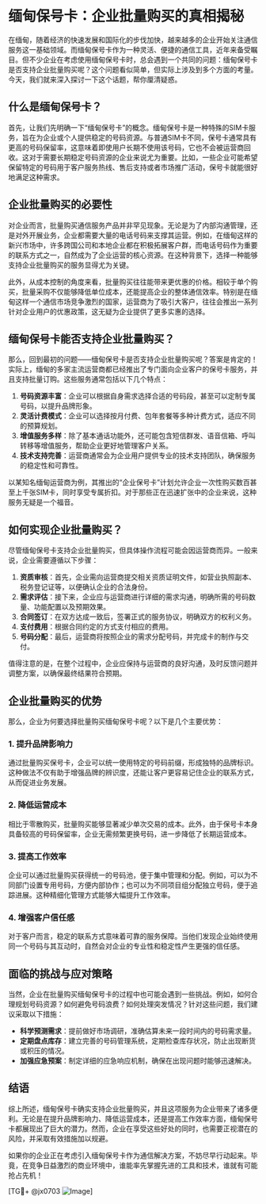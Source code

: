 # 缅甸保号卡：企业批量购买的真相揭秘

在缅甸，随着经济的快速发展和国际化的步伐加快，越来越多的企业开始关注通信服务这一基础领域。而缅甸保号卡作为一种灵活、便捷的通信工具，近年来备受瞩目。但不少企业在考虑使用缅甸保号卡时，总会遇到一个共同的问题：缅甸保号卡是否支持企业批量购买呢？这个问题看似简单，但实际上涉及到多个方面的考量。今天，我们就来深入探讨一下这个话题，帮你厘清疑惑。

## 什么是缅甸保号卡？

首先，让我们先明确一下“缅甸保号卡”的概念。缅甸保号卡是一种特殊的SIM卡服务，旨在为企业或个人提供稳定的号码资源。与普通SIM卡不同，保号卡通常具有更高的号码保留率，这意味着即使用户长期不使用该号码，它也不会被运营商回收。这对于需要长期稳定号码资源的企业来说尤为重要。比如，一些企业可能希望保留特定的号码用于客户服务热线、售后支持或者市场推广活动，保号卡就能很好地满足这种需求。

## 企业批量购买的必要性

对企业而言，批量购买通信服务产品并非罕见现象。无论是为了内部沟通管理，还是对外开展业务，企业都需要大量的电话号码来支撑其运营。例如，在缅甸这样的新兴市场中，许多跨国公司和本地企业都在积极拓展客户群，而电话号码作为重要的联系方式之一，自然成为了企业运营的核心资源。在这种背景下，选择一种能够支持企业批量购买的服务显得尤为关键。

此外，从成本控制的角度来看，批量购买往往能带来更优惠的价格。相较于单个购买，批量采购不仅能够降低单位成本，还能提高企业的整体通信效率。特别是在缅甸这样一个通信市场竞争激烈的国家，运营商为了吸引大客户，往往会推出一系列针对企业用户的优惠政策，这无疑为企业提供了更多实惠的选择。

## 缅甸保号卡能否支持企业批量购买？

那么，回到最初的问题——缅甸保号卡是否支持企业批量购买呢？答案是肯定的！实际上，缅甸的多家主流运营商都已经推出了专门面向企业客户的保号卡服务，并且支持批量订购。这些服务通常包括以下几个特点：

1. **号码资源丰富**：企业可以根据自身需求选择合适的号码段，甚至可以定制专属号码，以提升品牌形象。
2. **灵活计费模式**：企业可以选择按月付费、包年套餐等多种计费方式，适应不同的预算规划。
3. **增值服务多样**：除了基本通话功能外，还可能包含短信群发、语音信箱、呼叫转移等增值服务，帮助企业更好地管理客户关系。
4. **技术支持完善**：运营商通常会为企业用户提供专业的技术支持团队，确保服务的稳定性和可靠性。

以某知名缅甸运营商为例，其推出的“企业保号卡”计划允许企业一次性购买数百甚至上千张SIM卡，同时享受专属折扣。对于那些正在迅速扩张中的企业来说，这种服务无疑是一个福音。

## 如何实现企业批量购买？

尽管缅甸保号卡支持企业批量购买，但具体操作流程可能会因运营商而异。一般来说，企业需要遵循以下步骤：

1. **资质审核**：首先，企业需向运营商提交相关资质证明文件，如营业执照副本、税务登记证等，以便确认企业的合法身份。
2. **需求评估**：接下来，企业应与运营商进行详细的需求沟通，明确所需的号码数量、功能配置以及预期效果。
3. **合同签订**：在双方达成一致后，签署正式的服务协议，明确双方的权利义务。
4. **支付费用**：根据合同约定的方式支付相应的费用。
5. **号码分配**：最后，运营商将按照企业的需求分配号码，并完成卡的制作与交付。

值得注意的是，在整个过程中，企业应保持与运营商的良好沟通，及时反馈问题并调整方案，以确保最终结果符合预期。

## 企业批量购买的优势

那么，企业为何要选择批量购买缅甸保号卡呢？以下是几个主要优势：

### 1. 提升品牌影响力

通过批量购买保号卡，企业可以统一使用特定的号码前缀，形成独特的品牌标识。这种做法不仅有助于增强品牌的辨识度，还能让客户更容易记住企业的联系方式，从而促进业务发展。

### 2. 降低运营成本

相比于零散购买，批量购买能够显著减少单次交易的成本。此外，由于保号卡本身具备较高的号码保留率，企业无需频繁更换号码，进一步降低了长期运营成本。

### 3. 提高工作效率

企业可以通过批量购买获得统一的号码池，便于集中管理和分配。例如，可以为不同部门设置专用号码，方便内部协作；也可以为不同项目组分配独立号码，便于追踪进展。这种精细化管理方式能够大幅提升工作效率。

### 4. 增强客户信任感

对于客户而言，稳定的联系方式意味着可靠的服务保障。当他们发现企业始终使用同一个号码与其互动时，自然会对企业的专业性和稳定性产生更强的信任感。

## 面临的挑战与应对策略

当然，企业在批量购买缅甸保号卡的过程中也可能会遇到一些挑战。例如，如何合理规划号码资源？如何避免号码浪费？如何处理突发情况？针对这些问题，我们建议采取以下措施：

- **科学预测需求**：提前做好市场调研，准确估算未来一段时间内的号码需求量。
- **定期盘点库存**：建立完善的号码管理系统，定期检查库存状况，防止出现断货或积压的情况。
- **加强应急预案**：制定详细的应急响应机制，确保在出现问题时能够迅速解决。

## 结语

综上所述，缅甸保号卡确实支持企业批量购买，并且这项服务为企业带来了诸多便利。无论是在提升品牌影响力、降低运营成本，还是提高工作效率方面，缅甸保号卡都展现出了巨大的潜力。然而，企业在享受这些好处的同时，也需要正视潜在的风险，并采取有效措施加以规避。

如果你的企业正在考虑引入缅甸保号卡作为通信解决方案，不妨尽早行动起来。毕竟，在竞争日益激烈的商业环境中，谁能率先掌握先进的工具和技术，谁就有可能抢占先机！

[TG💪+ @jx0703 ![Image](https://github.com/user-attachments/assets/dbca1d08-cadb-493c-b0ec-ad6f7a83f270)]